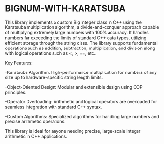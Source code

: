 # BIGNUM-WITH-KARATSUBA
This library implements a custom Big Integer class in C++ using the Karatsuba multiplication algorithm, a divide-and-conquer approach capable of multiplying extremely large numbers with 100% accuracy. It handles numbers far exceeding the limits of standard C++ data types, utilizing efficient storage through the string class. The library supports fundamental operations such as addition, subtraction, multiplication, and division along with logical operations such as <, >, ==, etc..

Key Features:

  -Karatsuba Algorithm: High-performance multiplication for numbers of any size up to hardware-specific string length limits.
  
  -Object-Oriented Design: Modular and extensible design using OOP principles.
  
  -Operator Overloading: Arithmetic and logical operators are overloaded for seamless integration with standard C++ syntax.
  
  -Custom Algorithms: Specialized algorithms for handling large numbers and precise arithmetic operations.
  
This library is ideal for anyone needing precise, large-scale integer arithmetic in C++ applications.

